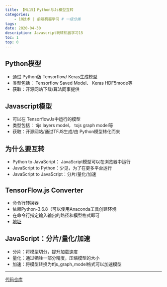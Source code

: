 ```yaml
---
title: 【ML15】Python与Js模型互转
categories:
    - 10技术 | 前端机器学习 # 一级分类
tags:
date: 2020-04-30
description: Javascript玩转机器学习15
toc: 1
top: 0
---
```

## Python模型
- 通过 Python版 Tensorflow/ Keras生成模型
- 类型包括： Tensorflow Saved Model、 Keras HDF5mode等
- 获取：开源网站下载/算法同事提供

## Javascript模型
- 可以在 TensorflowJs中运行的模型
- 类型包括： tijs layers model， tojs graph model等
- 获取：开源网站/通过TFJS生成/由 Python模型转化而来

## 为什么要互转
-  Python to JavaScript： JavaScript模型可以在浏览器中运行
-  JavaScript to Python：少见，为了在更多平台运行
-  JavaScript to JavaScript：分片/量化/加速

## TensorFlow.js Converter
- 命令行转换器
- 依赖Python-3.6.8（可以使用Anaconda工具创建环境
- 在命令行指定输入输出的路径和模型格式即可
- [地址](https://github.com/tensorflow/tfjs/tree/master/tfjs-converter)


## JavaScript：分片/量化/加速
- 分片：将模型切分，提升加载速度
- 量化：通过牺牲一部分精度，压缩模型的大小
- 加速：将模型转换为tfjs_graph_model格式可以加速模型

---
[代码仓库](https://github.com/scarsu/js-ml.git)